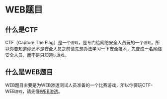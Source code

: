 # WEB题目

## 什么是CTF
CTF（Capture The Flag）是一个```游戏```，是专门给网络安全人员玩的一个```游戏```，所以你要知道你还不是安全人员之前请先想办法学习一下安全技术，先变成一名网络安全人员，而不是只知道```玩游戏```。

## 什么是WEB题目
WEB题目主要是为WEB渗透测试人员准备的一个比赛游戏，所以你要玩CTF-WEB```游戏```，请先懂[WEB渗透](/web/)。

<DocsAD/>
